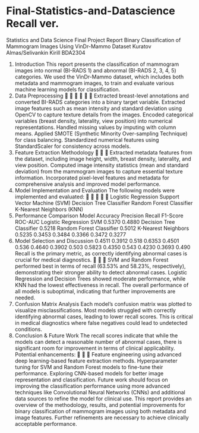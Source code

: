 # Final-Statistics-and-Datascience Recall ver.
Statistics and Data Science Final Project Report
 Binary Classification of Mammogram Images Using VinDr-Mammo Dataset
 Kuratov Almas/Selivankin Kirill BDA2304 
1. Introduction
 This report presents the classification of mammogram images into normal (BI-RADS 1) 
and abnormal (BI-RADS 2, 3, 4, 5) categories. We used the VinDr-Mammo dataset, 
which includes both metadata and mammogram images, to train and evaluate various 
machine learning models for classification.
 2. Data Preprocessing
 
 
 
 
 
 
 Extracted breast-level annotations and converted BI-RADS categories into a binary target 
variable.
 Extracted image features such as mean intensity and standard deviation using OpenCV to 
capture texture details from the images.
 Encoded categorical variables (breast density, laterality, view position) into numerical 
representations.
 Handled missing values by imputing with column means.
 Applied SMOTE (Synthetic Minority Over-sampling Technique) for class balancing.
 Standardized numerical features using StandardScaler for consistency across models.
 3. Feature Extraction Methodology
 
 
 
 Extracted metadata features from the dataset, including image height, width, breast 
density, laterality, and view position.
 Computed image intensity statistics (mean and standard deviation) from the mammogram 
images to capture essential texture information.
 Incorporated pixel-level features and metadata for comprehensive analysis and improved 
model performance.
 4. Model Implementation and Evaluation
 The following models were implemented and evaluated:
 
 
 
 
 
 Logistic Regression
 Support Vector Machine (SVM)
 Decision Tree Classifier
 Random Forest Classifier
 K-Nearest Neighbors (KNN)
 5. Performance Comparison
Model
 Accuracy Precision Recall F1-Score ROC-AUC
 Logistic Regression
 SVM
 0.5370
 0.4880
 Decision Tree Classifier 0.5218
 Random Forest Classifier 0.5012
 K-Nearest Neighbors
 0.5235
 0.3453
 0.3484
 0.3366
 0.3472
 0.3277
 6. Model Selection and Discussion
 0.4511 0.3912 0.518
 0.6353 0.4501 0.536
 0.4640 0.3902 0.503
 0.5823 0.4350 0.543
 0.4230 0.3693 0.490
 Recall is the primary metric, as correctly identifying abnormal cases is crucial for 
medical diagnostics.
 
 
 
 SVM and Random Forest performed best in terms of recall (63.53% and 58.23%, 
respectively), demonstrating their stronger ability to detect abnormal cases.
 Logistic Regression and Decision Trees showed moderate performance, while KNN had 
the lowest effectiveness in recall.
 The overall performance of all models is suboptimal, indicating that further 
improvements are needed.
 7. Confusion Matrix Analysis
 Each model’s confusion matrix was plotted to visualize misclassifications. Most models 
struggled with correctly identifying abnormal cases, leading to lower recall scores. This is 
critical in medical diagnostics where false negatives could lead to undetected conditions.
 8. Conclusion & Future Work
 The recall scores indicate that while the models can detect a reasonable number of 
abnormal cases, there is significant room for improvement in terms of clinical 
applicability.
 Potential enhancements:
 
 
 
 Feature engineering using advanced deep learning-based feature extraction methods.
 Hyperparameter tuning for SVM and Random Forest models to fine-tune their 
performance.
 Exploring CNN-based models for better image representation and classification.
 Future work should focus on improving the classification performance using more 
advanced techniques like Convolutional Neural Networks (CNNs) and additional data 
sources to refine the model for clinical use.
 This report provides an overview of the methodology, results, and potential improvements for 
binary classification of mammogram images using both metadata and image features. Further 
refinements are necessary to achieve clinically acceptable performance.
